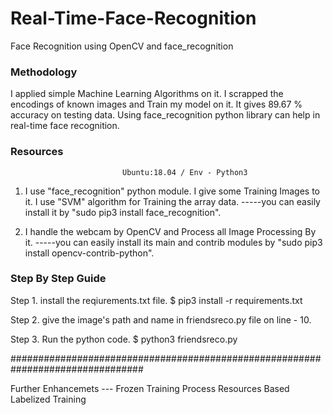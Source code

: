 # Real-Time-Face-Recognition
Face Recognition using OpenCV and face_recognition


### Methodology 

I applied simple Machine Learning Algorithms on it. I scrapped the encodings of known images and Train my model on it. It gives 89.67 % accuracy on testing data.
Using face_recognition python library can help in real-time face recognition. 


### Resources 
                             Ubuntu:18.04 / Env - Python3 

1. I use "face_recognition" python module. I give some Training Images to it. I use "SVM" algorithm for Training the array data.
-----you can easily install it by "sudo pip3 install face_recognition".


2. I handle the webcam by OpenCV and Process all Image Processing By it.
-----you can easily install its main and contrib modules by "sudo pip3 install opencv-contrib-python".


### Step By Step Guide 

Step 1. install the reqiurements.txt file.
		$ pip3 install -r requirements.txt

Step 2. give the image's path and name in friendsreco.py file on line - 10.


Step 3. Run the python code.
		$ python3 friendsreco.py


################################################################################


Further Enhancemets --- 
			Frozen Training Process
			Resources Based Labelized Training
